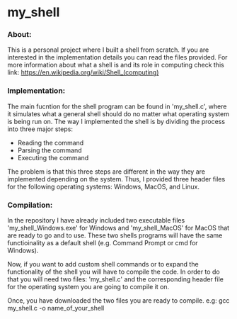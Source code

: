 # my_shell
### About:
This is a personal project where I built a shell from scratch. If you are interested in the implementation details you can read the files provided.
For more information about what a shell is and its role in computing check this link: https://en.wikipedia.org/wiki/Shell_(computing)
### Implementation:
The main fucntion for the shell program can be found in 'my_shell.c', where it simulates what a general shell should do no matter what operating system is being run on. 
The way I implemented the shell is by dividing the process into three major steps:

  - Reading the command
  - Parsing the command
  - Executing the command
  
 The problem is that this three steps are different in the way they are implemented depending on the system.
 Thus, I provided three header files for the following operating systems: Windows, MacOS, and Linux.
 ### Compilation:
In the repository I have already included two executable files 'my_shell_Windows.exe' for Windows and 'my_shell_MacOS' for MacOS that are ready to go and to use. These two shells programs will have the same functioinality as a default shell (e.g. Command Prompt or cmd for Windows). 

Now, if you want to add custom shell commands or to expand the functionality of the shell you will have to compile the code. 
In order to do that you will need two files: 'my_shell.c' and the corresponding header file for the operating system you are going to compile it on.

Once, you have downloaded the two files you are ready to compile.
e.g: gcc my_shell.c -o name_of_your_shell

 
 

